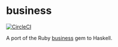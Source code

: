 # business

[![CircleCI](https://circleci.com/gh/hmac/business.svg?style=svg)](https://circleci.com/gh/hmac/business)

A port of the Ruby [business](https://github.com/gocardless/business) gem to
Haskell.
